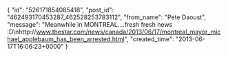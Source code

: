  {
   "id": "526171854085418",
   "post_id": "462493170453287_462528253783112",
   "from_name": "Pete Daoust",
   "message": "Meanwhile in MONTREAL....fresh fresh news :D\nhttp://www.thestar.com/news/canada/2013/06/17/montreal_mayor_michael_applebaum_has_been_arrested.html",
   "created_time": "2013-06-17T16:06:23+0000"
 }

